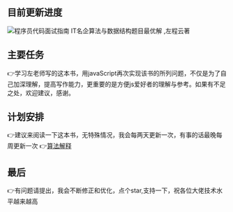<!--
 * @Descripttion: 🐉内容简要概述
 * @Author: xinxin
 * @Date: 2020-02-22 10:16:12
 * @LastEditTime: 2020-02-23 09:23:04
 -->
## 目前更新进度
![程序员代码面试指南 IT名企算法与数据结构题目最优解 ,左程云著](/img/sunfa.png)
## 主要任务
👉学习左老师写的这本书，用javaScript再次实现该书的所列问题，不仅是为了自己加深理解，提高写作能力，更重要的是方便js爱好者的理解与参考。如果有不足之处，欢迎建议，感谢。
## 计划安排
👉建议来阅读一下这本书，无特殊情况，我会每两天更新一次，有事的话最晚每周更新一次
👉[算法解释](https://blog.csdn.net/xinpxxin/category_9702664.html)
## 最后
👉有问题请提出，我会不断修正和优化，点个star,支持一下，祝各位大佬技术水平越来越高


